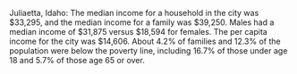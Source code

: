 Juliaetta, Idaho: The median income for a household in the city was $33,295, and the median income for a family was $39,250. Males had a median income of $31,875 versus $18,594 for females. The per capita income for the city was $14,606.  About 4.2% of families and 12.3% of the population were below the poverty line, including 16.7% of those under age 18 and 5.7% of those age 65 or over.

